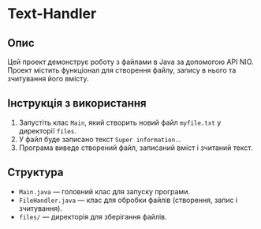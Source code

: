 # Text-Handler

## Опис
Цей проект демонструє роботу з файлами в Java за допомогою API NIO. Проект містить функціонал для створення файлу, запису в нього та зчитування його вмісту.

## Інструкція з використання
1. Запустіть клас `Main`, який створить новий файл `myfile.txt` у директорії `files`.
2. У файл буде записано текст `Super information.`.
3. Програма виведе створений файл, записаний вміст і зчитаний текст.

## Структура
- `Main.java` — головний клас для запуску програми.
- `FileHandler.java` — клас для обробки файлів (створення, запис і зчитування).
- `files/` — директорія для зберігання файлів.
